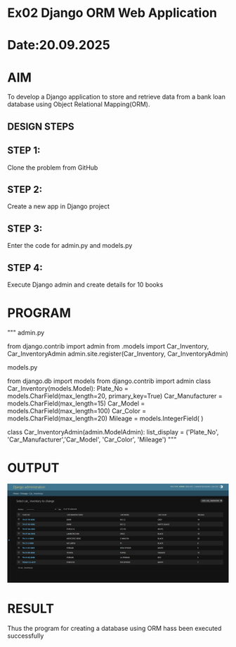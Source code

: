 # Ex02 Django ORM Web Application
# Date:20.09.2025
# AIM
To develop a Django application to store and retrieve data from a bank loan database using Object Relational Mapping(ORM).


## DESIGN STEPS
## STEP 1:
Clone the problem from GitHub

## STEP 2:
Create a new app in Django project

## STEP 3:
Enter the code for admin.py and models.py

## STEP 4:
Execute Django admin and create details for 10 books

# PROGRAM
"""
admin.py 

from django.contrib import admin
from .models import Car_Inventory, Car_InventoryAdmin
admin.site.register(Car_Inventory, Car_InventoryAdmin)


models.py

from django.db import models
from django.contrib import admin
class  Car_Inventory(models.Model):
    Plate_No = models.CharField(max_length=20, primary_key=True)
    Car_Manufacturer = models.CharField(max_length=15)
    Car_Model = models.CharField(max_length=100)
    Car_Color = models.CharField(max_length=20)
    Mileage = models.IntegerField( )

class Car_InventoryAdmin(admin.ModelAdmin):
    	list_display = ('Plate_No', 'Car_Manufacturer','Car_Model', 'Car_Color', 'Mileage')
"""
# OUTPUT
![alt text](<Screenshot 2025-09-21 232042.png>)

# RESULT
Thus the program for creating a database using ORM hass been executed successfully
